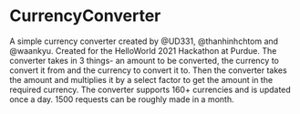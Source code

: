 # CurrencyConverter
A simple currency converter created by @UD331, @thanhinhchtom and @waankyu.
Created for the HelloWorld 2021 Hackathon at Purdue.
The converter takes in 3 things- an amount to be converted, the currency to convert it from and the currency to convert it to.
Then the converter takes the amount and multiplies it by a select factor to get the amount in the required currency.
The converter supports 160+ currencies and is updated once a day.
1500 requests can be roughly made in a month.
